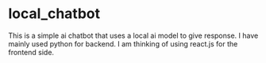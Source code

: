 # local_chatbot
This is a simple ai chatbot that uses a local ai model to give response.
I have mainly used python for backend.
I am thinking of using react.js for the frontend side.
